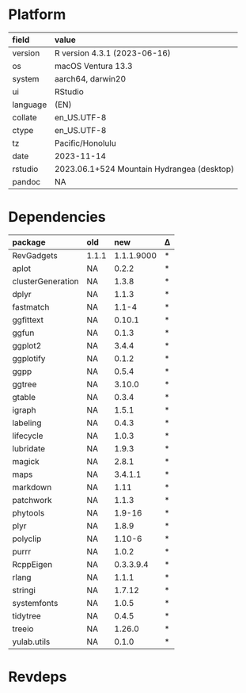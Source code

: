 # Platform

|field    |value                                      |
|:--------|:------------------------------------------|
|version  |R version 4.3.1 (2023-06-16)               |
|os       |macOS Ventura 13.3                         |
|system   |aarch64, darwin20                          |
|ui       |RStudio                                    |
|language |(EN)                                       |
|collate  |en_US.UTF-8                                |
|ctype    |en_US.UTF-8                                |
|tz       |Pacific/Honolulu                           |
|date     |2023-11-14                                 |
|rstudio  |2023.06.1+524 Mountain Hydrangea (desktop) |
|pandoc   |NA                                         |

# Dependencies

|package           |old   |new        |Δ  |
|:-----------------|:-----|:----------|:--|
|RevGadgets        |1.1.1 |1.1.1.9000 |*  |
|aplot             |NA    |0.2.2      |*  |
|clusterGeneration |NA    |1.3.8      |*  |
|dplyr             |NA    |1.1.3      |*  |
|fastmatch         |NA    |1.1-4      |*  |
|ggfittext         |NA    |0.10.1     |*  |
|ggfun             |NA    |0.1.3      |*  |
|ggplot2           |NA    |3.4.4      |*  |
|ggplotify         |NA    |0.1.2      |*  |
|ggpp              |NA    |0.5.4      |*  |
|ggtree            |NA    |3.10.0     |*  |
|gtable            |NA    |0.3.4      |*  |
|igraph            |NA    |1.5.1      |*  |
|labeling          |NA    |0.4.3      |*  |
|lifecycle         |NA    |1.0.3      |*  |
|lubridate         |NA    |1.9.3      |*  |
|magick            |NA    |2.8.1      |*  |
|maps              |NA    |3.4.1.1    |*  |
|markdown          |NA    |1.11       |*  |
|patchwork         |NA    |1.1.3      |*  |
|phytools          |NA    |1.9-16     |*  |
|plyr              |NA    |1.8.9      |*  |
|polyclip          |NA    |1.10-6     |*  |
|purrr             |NA    |1.0.2      |*  |
|RcppEigen         |NA    |0.3.3.9.4  |*  |
|rlang             |NA    |1.1.1      |*  |
|stringi           |NA    |1.7.12     |*  |
|systemfonts       |NA    |1.0.5      |*  |
|tidytree          |NA    |0.4.5      |*  |
|treeio            |NA    |1.26.0     |*  |
|yulab.utils       |NA    |0.1.0      |*  |

# Revdeps

